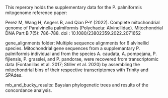 This reperory holds the supplementary data for the P. palmiformis mitogenome reference paper:

Perez M, Wang H, Angers B, and Qian P-Y (2022). Complete mitochondrial genome of Paralvinella palmiformis (Polychaeta: Alvinellidae). Mitochondrial DNA Part B 7(5): 786–788. doi : 10.1080/23802359.2022.2071652

gene_alignments folder:
Multiple sequence alignments for 6 alvinellid species. Mitochondrial gene sequences from a supplemantary P. palmiformis individual and from the species A. caudata, A. pompejana, P. fijiensis, P. grasslei, and P. pandorae, were recovered from transcriptomic data (Fontanillas et al. 2017; Stiller et al. 2020) by assembling the mitochondrial bins of their respective transcriptomes with Trinity and SPAdes.

mb_and_bucky_results:
Baysian phylogenetic trees and results of the concordance analysis.
